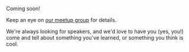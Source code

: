 Coming soon!

Keep an eye on [our meetup group](http://www.meetup.com/ctfeds/) for details.

We're always looking for speakers, and we'd love to have you (yes, you!) come and tell about something you've learned, or something you think is cool.
